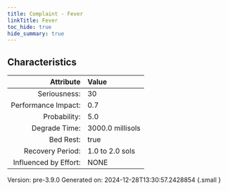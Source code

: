 ```yaml
---
title: Complaint - Fever
linkTitle: Fever
toc_hide: true
hide_summary: true
---
```


## Characteristics

| Attribute      | Value |
|--------:|:------|
|Seriousness:|30|
|Performance Impact:|0.7|
|Probability:|5.0|
|Degrade Time:|3000.0 millisols|
|Bed Rest:|true|
|Recovery Period:|1.0 to 2.0 sols|
|Influenced by Effort:|NONE|
 

Version: pre-3.9.0 Generated on: 2024-12-28T13:30:57.2428854
{.small }
